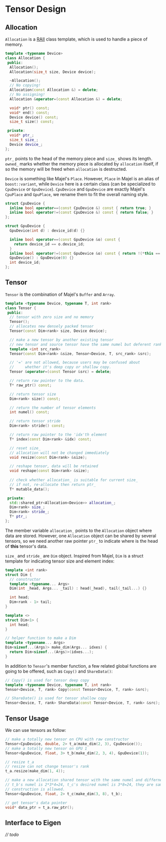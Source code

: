 # Tensor Design


## Allocation

`Allocation` is a [RAII](http://en.cppreference.com/w/cpp/language/raii) class template, which is used to handle a piece of memory. 

```cpp
template <typename Device>
class Allocation {
 public:
  Allocation();
  Allocation(size_t size, Device device);

  ~Allocation();
  // No copying!
  Allocation(const Allocation &) = delete;
  // No assigning!
  Allocation &operator=(const Allocation &) = delete;

  void* ptr() const;
  void* end() const;
  Device device() const;
  size_t size() const;

 private:
  void* ptr_;
  size_t size_;
  Device device_;
};
```

`ptr_` points to the head of the memory piece and `size_` shows its length. `owned_` marks whether the memory piece is allocated by `allocation` itself, if so the memory will be freed when `allocation` is destructed.

`Device` is something like Majel's `Place`. However, `Place` in Majel is an alias of `boost::variant`, while `Device` here is a certain class (can be specialized to `CpuDevice` or `GpuDevice`). `CpuDevice` and `GpuDevice` are exactly Majel's `CpuPlace` and `GpuPlace`, we rename them to fit the overall naming style.

```cpp
struct CpuDevice {
  inline bool operator==(const CpuDevice &) const { return true; }
  inline bool operator!=(const CpuDevice &) const { return false; }
};

struct GpuDevice {
  GpuDevice(int d) : device_id(d) {}

  inline bool operator==(const GpuDevice &o) const {
    return device_id == o.device_id;
  }
  inline bool operator!=(const GpuDevice &o) const { return !(*this == o); }
  GpuDevice() : GpuDevice(0) {}
  int device_id;
};
```

## Tensor

`Tensor` is the combination of Majel's `Buffer` and `Array`.

```cpp
template <typename Device, typename T, int rank>
class Tensor {
 public:
  // tensor with zero size and no memory
  Tensor();
  // allocates new densely packed tensor
  Tensor(const Dim<rank> size, Device device);

  // make a new tensor by another existing tensor
  // new tensor and source tensor have the same numel but deferent rank
  template <int src_rank>
  Tensor(const Dim<rank> &size, Tensor<Device, T, src_rank> &src);

  // '=' are not allowed, because users may be confused about
  //     whether it's deep copy or shallow copy.
  Tensor &operator=(const Tensor &src) = delete;

  // return raw pointer to the data.
  T* raw_ptr() const;

  // return tensor size
  Dim<rank> size() const;

  // return the number of tensor elements
  int numel() const;

  // return tensor stride
  Dim<rank> stride() const;

  // return raw pointer to the 'idx'th element
  T* index(const Dim<rank> &idx) const;

  // reset size_ 
  // allocation will not be changed immediately
  void resize(const Dim<rank> &size);

  // reshape tensor, data will be retained
  void reshape(const Dim<rank> &size);
  
  // check whether allocation_ is suitable for current size_
  // if not, re-allocate then return ptr_
  T* mutable_data();

 private:
  std::shared_ptr<Allocation<Device>> allocation_;
  Dim<rank> size_;
  Dim<rank> stride_;
  T* ptr_;
};
```

The member variable `allocation_` points to the `Allocation` object where data are stored. However, one `Allocation` object can be shared by several tensors, so we need another raw pointer `ptr_` to indicate where is the head of **this** tensor's data. 

`size_` and `stride_` are `Dim` object. Inspired from Majel, `Dim` is a struct template for indicating tensor size and element index:

```cpp
template <int rank>
struct Dim {
  // constructor
  template <typename... Args>
  Dim(int _head, Args... _tail) : head(_head), tail(_tail...) {}

  int head;
  Dim<rank - 1> tail;
}

template <>
struct Dim<1> {
  int head;
}

// helper function to make a Dim
template <typename... Args>
Dim<sizeof...(Args)> make_dim(Args... idxes) {
  return Dim<sizeof...(Args)>(idxes...);
}
```

In addition to `Tensor`'s member function, a few related global functions are going to be offered, such as `Copy()` and `ShareData()`:

```cpp
// Copy() is used for tensor deep copy
template <typename Device, typename T, int rank>
Tensor<Device, T, rank> Copy(const Tensor<Device, T, rank> &src);

// ShareDate() is used for tensor shallow copy
Tensor<Device, T, rank> ShareData(const Tensor<Device, T, rank> &src);
```

## Tensor Usage

We can use tensors as follow:

```cpp
// make a totally new tensor on CPU with raw constructor
Tensor<CpuDevice, double, 2> t_a(make_dim(2, 3), CpuDevice());
// make a totally new tensor on GPU 1
Tensor<GpuDevice, float, 3> t_b(make_dim(2, 3, 4), GpuDevice(1));

// resize t_a
// resize can not change tensor's rank
t_a.resize(make_dim(1, 4));

// make a new allocation shared tensor with the same numel and differnet rank
// t_b's numel is 2*3*4=24, t_c's desired numel is 3*8=24, they are same so the
// construction is allowed.
Tensor<GpuDevice, float, 2> t_c(make_dim(3, 8), t_b);

// get tensor's data pointer
void* data_ptr = t_a.raw_ptr();
```

## Interface to Eigen

*// todo*
